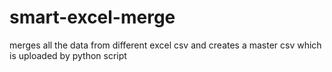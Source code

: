# smart-excel-merge
merges all the data from different excel csv and creates a master csv which is uploaded by python script
